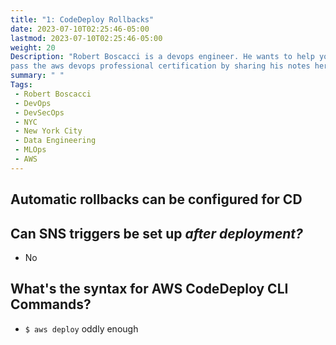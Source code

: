 ```yaml
---
title: "1: CodeDeploy Rollbacks"
date: 2023-07-10T02:25:46-05:00
lastmod: 2023-07-10T02:25:46-05:00
weight: 20
Description: "Robert Boscacci is a devops engineer. He wants to help you \
pass the aws devops professional certification by sharing his notes here." # Keep to 150-160 chars
summary: " "
Tags:
 - Robert Boscacci
 - DevOps
 - DevSecOps
 - NYC
 - New York City
 - Data Engineering
 - MLOps
 - AWS
---
```


## Automatic rollbacks can be configured for CD
## Can SNS triggers be set up _after deployment?_
- No

## What's the syntax for AWS CodeDeploy CLI Commands?
- `$ aws deploy` oddly enough